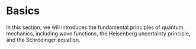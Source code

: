 # Basics
In this section, we will introduces the fundamental principles of quantum mechanics, including wave functions, the Heisenberg uncertainty principle, and the Schrödinger equation.
